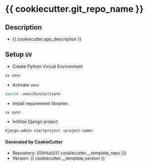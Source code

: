 # {{ cookiecutter.git_repo_name }}

## Description
* {{ cookiecutter.app_description }}

## Setup `UV`
- Create Python Virtual Environment
```bash
uv venv
```

- Activate `venv`
```bash
source .venv/bin/activate
```

- Install requirement libraries
```bash
uv sync
```

- Initilize Django project
```bash
django-admin startproject <project-name>
```



#### Generated by CookieCutter
* Repository: [GitHub]({{ cookiecutter.__template_repo }})
* Version: {{ cookiecutter.__template_version }}
